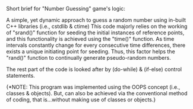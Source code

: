 Short brief for "Number Guessing" game's logic:

A simple, yet dynamic approach to guess a random number using in-built C++ libraries (i.e., cstdlib & ctime)
This code majorly relies on the working of "srand()" function for seeding the initial instances of reference points, and this functionality is achieved using the "time()" function.
As time intervals constantly change for every consecutive time differences, there exists a unique initiating point for seeding. 
Thus, this factor helps the "rand()" function to continually generate pseudo-random numbers.

The rest part of the code is looked after by (do-while) & (if-else) control statements.


{*NOTE: This program was implemented using the OOPS concept (i.e., classes & objects). But, can also be achieved via the conventional method of coding, that is...without making use of 
classes or objects.}

